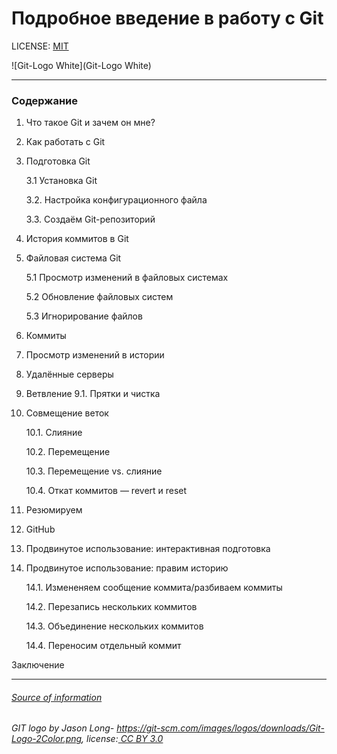 # Подробное введение в работу с Git

LICENSE: [MIT](./license/md)

![Git-Logo White](Git-Logo White)

---

### Содержание

1. Что такое Git и зачем он мне?

2. Как работать с Git

3. Подготовка Git

    3.1   Установка Git 

     3.2. Настройка конфигурационного файла

     3.3. Создаём Git-репозиторий

4. История коммитов в Git

5. Файловая система Git

    5.1 Просмотр изменений в файловых системах

    5.2 Обновление файловых систем

    5.3 Игнорирование файлов

6. Коммиты
7. Просмотр изменений в истории
8. Удалённые серверы
9. Ветвление
9.1. Прятки и чистка
10. Совмещение веток

    10.1. Слияние

    10.2. Перемещение

    10.3. Перемещение vs. слияние

    10.4. Откат коммитов — revert и reset
11. Резюмируем
12. GitHub
13. Продвинутое использование: интерактивная подготовка
14. Продвинутое использование: правим историю

      14.1. Измененяем сообщение коммита/разбиваем коммиты

      14.2. Перезапись нескольких коммитов

      14.3. Объединение нескольких коммитов

      14.4. Переносим отдельный коммит

Заключение

---
###### [Source of information](https://tproger.ru/translations/beginner-git-cheatsheet/) 

###### GIT logo by Jason Long- https://git-scm.com/images/logos/downloads/Git-Logo-2Color.png, license:[ CC BY 3.0](https://creativecommons.org/licenses/by/3.0/) 